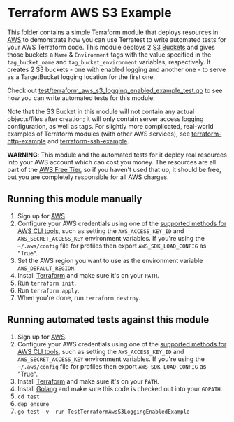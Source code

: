 # Terraform AWS S3 Example

This folder contains a simple Terraform module that deploys resources in [AWS](https://aws.amazon.com/) to demonstrate
how you can use Terratest to write automated tests for your AWS Terraform code. This module deploys 2 [S3
Buckets](https://aws.amazon.com/s3/) and gives those buckets a `Name` & `Environment` tags with the value specified in the 
`tag_bucket_name` and `tag_bucket_environment` variables, respectively. It creates 2 S3 buckets - one with enabled logging 
and another one - to serve as a TargetBucket logging location for the first one.
 
Check out [test/terraform_aws_s3_logging_enabled_example_test.go](/test/terraform_aws_s3_logging_enabled_example_test.go) to see how you can write
automated tests for this module.

Note that the S3 Bucket in this module will not contain any actual objects/files after creation; it will only contain server access 
logging configuration, as well as tags. For slightly more complicated, real-world examples of Terraform modules (with 
other AWS services), see [terraform-http-example](/examples/terraform-http-example) and 
[terraform-ssh-example](/examples/terraform-ssh-example).

**WARNING**: This module and the automated tests for it deploy real resources into your AWS account which can cost you
money. The resources are all part of the [AWS Free Tier](https://aws.amazon.com/free/), so if you haven't used that up,
it should be free, but you are completely responsible for all AWS charges.





## Running this module manually

1. Sign up for [AWS](https://aws.amazon.com/).
1. Configure your AWS credentials using one of the [supported methods for AWS CLI
   tools](https://docs.aws.amazon.com/cli/latest/userguide/cli-chap-getting-started.html), such as setting the
   `AWS_ACCESS_KEY_ID` and `AWS_SECRET_ACCESS_KEY` environment variables. If you're using the `~/.aws/config` file for profiles then export `AWS_SDK_LOAD_CONFIG` as "True".
1. Set the AWS region you want to use as the environment variable `AWS_DEFAULT_REGION`.
1. Install [Terraform](https://www.terraform.io/) and make sure it's on your `PATH`.
1. Run `terraform init`.
1. Run `terraform apply`.
1. When you're done, run `terraform destroy`.




## Running automated tests against this module

1. Sign up for [AWS](https://aws.amazon.com/).
1. Configure your AWS credentials using one of the [supported methods for AWS CLI
   tools](https://docs.aws.amazon.com/cli/latest/userguide/cli-chap-getting-started.html), such as setting the
   `AWS_ACCESS_KEY_ID` and `AWS_SECRET_ACCESS_KEY` environment variables. If you're using the `~/.aws/config` file for profiles then export `AWS_SDK_LOAD_CONFIG` as "True".
1. Install [Terraform](https://www.terraform.io/) and make sure it's on your `PATH`.
1. Install [Golang](https://golang.org/) and make sure this code is checked out into your `GOPATH`.
1. `cd test`
1. `dep ensure`
1. `go test -v -run TestTerraformAwsS3LoggingEnabledExample`
